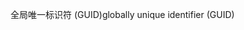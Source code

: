 <span data-ttu-id="cbad7-101">全局唯一标识符 (GUID)</span><span class="sxs-lookup"><span data-stu-id="cbad7-101">globally unique identifier (GUID)</span></span>